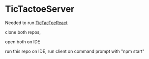 # TicTactoeServer

Needed to run [TicTacToeReact](https://github.com/DanielBuilesG/TicTackToeReact.git)

clone both repos,

open both on IDE

run this repo on IDE, run client on command prompt with "npm start"
